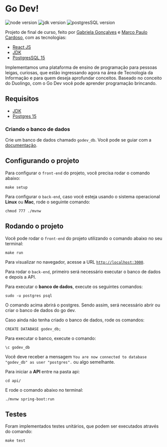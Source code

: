 # Go Dev!
![node version](https://img.shields.io/static/v1?label=node&message=v16.16.0&color=blue)
![jdk version](https://img.shields.io/static/v1?label=JDK&message=v19&color=red)
![postgresSQL version](https://img.shields.io/static/v1?label=PostgresSQL&message=v15&color=green)

Projeto de final de curso, feito por [Gabriela Gonçalves](https://github.com/gabriela-ogoncalves) e [Marco Paulo Cardoso](https://github.com/marcopaulo7), com as tecnologias:
- [React JS](https://github.com/facebook/create-react-app)
- [JDK](https://www.oracle.com/java/technologies/javase/jdk19-archive-downloads.html)
- [PostgresSQL 15](https://www.postgresql.org/download/)

Implementamos uma plataforma de ensino de programação para pessoas leigas, curiosas, que estão ingressando agora na área de Tecnologia da Informação e para quem deseja aprofundar conceitos. Baseado no conceito do Duolingo, com o Go Dev você pode aprender programação brincando.

## Requisitos

* [JDK](https://www.oracle.com/java/technologies/javase/jdk19-archive-downloads.html)
* [Postgres 15](https://www.postgresql.org/download/)

### Criando o banco de dados

Crie um banco de dados chamado `godev_db`. Você pode se guiar com a [documentação](https://www.postgresql.org/docs/current/tutorial-createdb.html).

## Configurando o projeto

Para configurar o `front-end` do projeto, você precisa rodar o comando abaixo:

```(shell)
make setup
```

Para configurar o `back-end`, caso você esteja usando o sistema operacional **Linux** ou **Mac**, rode o seguinte comando:

```(shell)
chmod 777 ./mvnw

```

## Rodando o projeto

Você pode rodar o `front-end` do projeto utilizando o comando abaixo no seu terminal:

```(shell)
make run
```

Para visualizar no navegador, acesse a URL [`http://localhost:3000`](http://localhost:3000).

Para rodar o `back-end`, primeiro será necessário executar o banco de dados e depois a API.

Para executar o **banco de dados**, execute os seguintes comandos:

```(shell)
sudo -u postgres psql
```

O comando acima abrirá o postgres. Sendo assim, será necessário abrir ou criar o banco de dados do go dev.

Caso ainda não tenha criado o banco de dados, rode os comandos:

```(shell)
CREATE DATABASE godev_db;
```

Para executar o banco, execute o comando:

```(shell)
\c godev_db
```

Você deve receber a mensagem `You are now connected to database "godev_db" as user "postgres".` ou algo semelhante.


Para iniciar a **API** entre na pasta api:

```(shell)
cd api/
```

E rode o comando abaixo no terminal:

```(shell)
./mvnw spring-boot:run
```

## Testes

Foram implementados testes unitários, que podem ser executados através do comando:

```(shell)
make test
```
